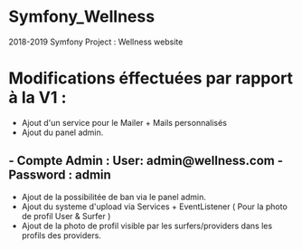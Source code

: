 # Symfony_Wellness
2018-2019 Symfony Project : Wellness website

<h1>Modifications éffectuées par rapport à la V1 : </h1>

- Ajout d'un service pour le Mailer + Mails personnalisés 
- Ajout du panel admin. 
<h2>- Compte Admin : User:  admin@wellness.com  - Password : admin</h2>

- Ajout de la possibilitée de ban via le panel admin.
- Ajout du systeme d'upload via Services + EventListener ( Pour la photo de profil User & Surfer ) 
- Ajout de la photo de profil visible par les surfers/providers dans les profils des providers.
